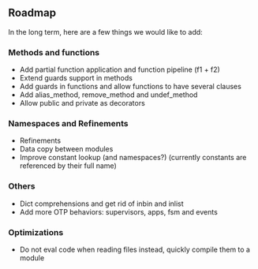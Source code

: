 ## Roadmap

In the long term, here are a few things we would like to add:

### Methods and functions

* Add partial function application and function pipeline (f1 + f2)
* Extend guards support in methods
* Add guards in functions and allow functions to have several clauses
* Add alias\_method, remove\_method and undef\_method
* Allow public and private as decorators

### Namespaces and Refinements

* Refinements
* Data copy between modules
* Improve constant lookup (and namespaces?) (currently constants are referenced by their full name)

### Others

* Dict comprehensions and get rid of inbin and inlist
* Add more OTP behaviors: supervisors, apps, fsm and events

### Optimizations

* Do not eval code when reading files instead, quickly compile them to a module